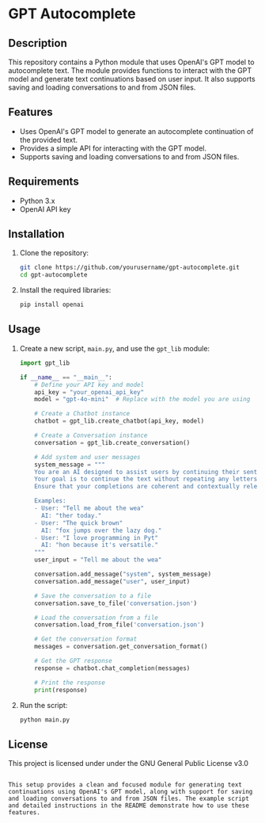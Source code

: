 # GPT Autocomplete

## Description

This repository contains a Python module that uses OpenAI's GPT model to autocomplete text. The module provides functions to interact with the GPT model and generate text continuations based on user input. It also supports saving and loading conversations to and from JSON files.

## Features

- Uses OpenAI's GPT model to generate an autocomplete continuation of the provided text.
- Provides a simple API for interacting with the GPT model.
- Supports saving and loading conversations to and from JSON files.

## Requirements

- Python 3.x
- OpenAI API key

## Installation

1. Clone the repository:
   ```sh
   git clone https://github.com/yourusername/gpt-autocomplete.git
   cd gpt-autocomplete
   ```

2. Install the required libraries:
   ```sh
   pip install openai
   ```

## Usage

1. Create a new script, `main.py`, and use the `gpt_lib` module:

   ```python
   import gpt_lib

   if __name__ == "__main__":
       # Define your API key and model
       api_key = "your_openai_api_key"
       model = "gpt-4o-mini"  # Replace with the model you are using

       # Create a Chatbot instance
       chatbot = gpt_lib.create_chatbot(api_key, model)

       # Create a Conversation instance
       conversation = gpt_lib.create_conversation()

       # Add system and user messages
       system_message = """
       You are an AI designed to assist users by continuing their sentences based on the context provided. 
       Your goal is to continue the text without repeating any letters or words already present in the input. 
       Ensure that your completions are coherent and contextually relevant.

       Examples:
       - User: "Tell me about the wea"
         AI: "ther today."
       - User: "The quick brown"
         AI: "fox jumps over the lazy dog."
       - User: "I love programming in Pyt"
         AI: "hon because it's versatile."
       """
       user_input = "Tell me about the wea"

       conversation.add_message("system", system_message)
       conversation.add_message("user", user_input)

       # Save the conversation to a file
       conversation.save_to_file('conversation.json')

       # Load the conversation from a file
       conversation.load_from_file('conversation.json')

       # Get the conversation format
       messages = conversation.get_conversation_format()

       # Get the GPT response
       response = chatbot.chat_completion(messages)

       # Print the response
       print(response)
   ```

2. Run the script:
   ```sh
   python main.py
   ```

## License

This project is licensed under  under the GNU General Public License v3.0
````

This setup provides a clean and focused module for generating text continuations using OpenAI's GPT model, along with support for saving and loading conversations to and from JSON files. The example script and detailed instructions in the README demonstrate how to use these features.
`````

